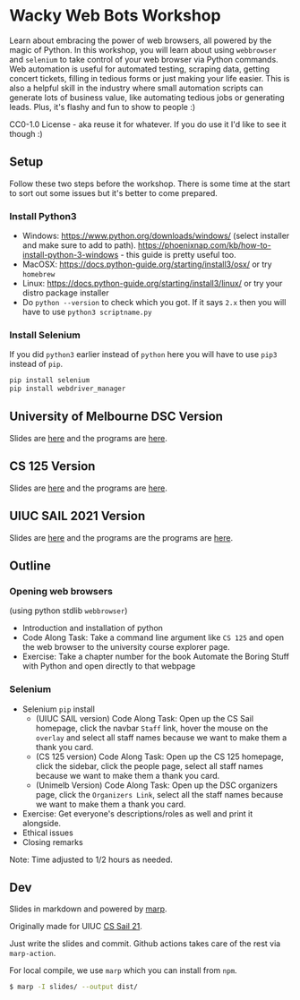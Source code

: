 # Wacky Web Bots Workshop

Learn about embracing the power of web browsers, all powered by the magic of Python. In this workshop, you will learn about using `webbrowser` and `selenium` to take control of your web browser via Python commands. Web automation is useful for automated testing, scraping data, getting concert tickets, filling in tedious forms or just making your life easier. This is also a helpful skill in the industry where small automation scripts can generate lots of business value, like automating tedious jobs or generating leads. Plus, it's flashy and fun to show to people :)

 CC0-1.0 License - aka reuse it for whatever. If you do use it I'd like to see it though :)
 
## Setup

Follow these two steps before the workshop. There is some time at the start to sort out some issues but it's better to come prepared.

### Install Python3

- Windows: https://www.python.org/downloads/windows/ (select installer and make sure to add to path). https://phoenixnap.com/kb/how-to-install-python-3-windows - this guide is pretty useful too.
- MacOSX: https://docs.python-guide.org/starting/install3/osx/ or try `homebrew`
- Linux: https://docs.python-guide.org/starting/install3/linux/ or try your distro package installer
- Do `python --version` to check which you got. If it says `2.x` then you will have to use `python3 scriptname.py`

### Install Selenium

If you did `python3` earlier instead of `python` here you will have to use `pip3` instead of `pip`.

```bash
pip install selenium
pip install webdriver_manager
```

## University of Melbourne DSC Version

Slides are [here](https://whacky-web-bots.netlify.app/dist/melb.html) and the programs are [here](https://github.com/harsh183/sail21-whacky-web-bots/tree/main/workshop_code/unimelb).

## CS 125 Version

Slides are [here](https://whacky-web-bots.netlify.app/dist/125.html) and the programs are [here](https://github.com/harsh183/sail21-whacky-web-bots/tree/main/workshop_code/cs125).

## UIUC SAIL 2021 Version

Slides are [here](https://whacky-web-bots.netlify.app/) and the programs are the programs are [here](https://github.com/harsh183/sail21-whacky-web-bots/tree/main/workshop_code/sail21).

## Outline

### Opening web browsers 

(using python stdlib `webbrowser`)
* Introduction and installation of python
* Code Along Task: Take a command line argument like `CS 125` and open the web browser to the university course explorer page.
* Exercise: Take a chapter number for the book Automate the Boring Stuff with Python and open directly to that webpage

### Selenium 

* Selenium `pip` install
  - (UIUC SAIL version) Code Along Task: Open up the CS Sail homepage, click the navbar `Staff` link, hover the mouse on the `overlay` and select all staff names because we want to make them a thank you card.
  - (CS 125 version)    Code Along Task: Open up the CS 125 homepage, click the sidebar, click the people page, select all staff names because we want to make them a thank you card.
  - (Unimelb Version) Code Along Task: Open up the DSC organizers page, click the `Organizers Link`, select all the staff names because we want to make them a thank you card.
* Exercise: Get everyone's descriptions/roles as well and print it alongside.
* Ethical issues
* Closing remarks

Note: Time adjusted to 1/2 hours as needed.

## Dev

Slides in markdown and powered by [marp](https://github.com/marp-team/marp).

Originally made for UIUC [CS Sail 21](https://sail.cs.illinois.edu/).

Just write the slides and commit. Github actions takes care of the rest via `marp-action`. 

For local compile, we use `marp` which you can install from `npm`.

```bash
$ marp -I slides/ --output dist/
```
